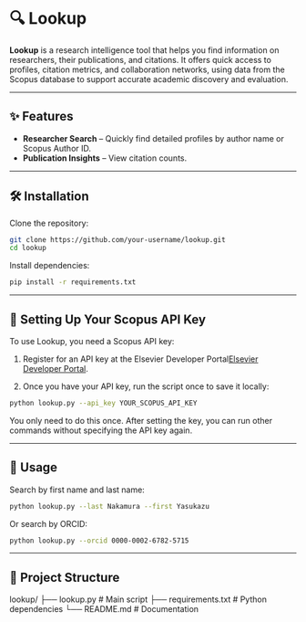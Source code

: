 # 🔍 Lookup

**Lookup** is a research intelligence tool that helps you find information on researchers, their publications, and citations. It offers quick access to profiles, citation metrics, and collaboration networks, using data from the Scopus database to support accurate academic discovery and evaluation.

---

## ✨ Features

- **Researcher Search** – Quickly find detailed profiles by author name or Scopus Author ID.  
- **Publication Insights** – View citation counts.
  
---

## 🛠 Installation

Clone the repository:

```bash
git clone https://github.com/your-username/lookup.git
cd lookup
```
Install dependencies:

```bash
pip install -r requirements.txt
```
---

## 🔑 Setting Up Your Scopus API Key

To use Lookup, you need a Scopus API key:

1. Register for an API key at the Elsevier Developer Portal[Elsevier Developer Portal](https://dev.elsevier.com/).

2. Once you have your API key, run the script once to save it locally:


```bash
python lookup.py --api_key YOUR_SCOPUS_API_KEY
```

You only need to do this once. After setting the key, you can run other commands without specifying the API key again.

---

## 🚀 Usage

Search by first name and last name:

```bash
python lookup.py --last Nakamura --first Yasukazu
```

Or search by ORCID:

```bash
python lookup.py --orcid 0000-0002-6782-5715
```
---

## 📂 Project Structure

lookup/
├── lookup.py            # Main script
├── requirements.txt     # Python dependencies
└── README.md            # Documentation
